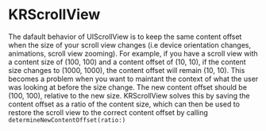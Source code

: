 # KRScrollView
The dafault behavior of UIScrollView is to keep the same content offset when the size of your scroll view changes (i.e device orientation changes, animations, scroll view zooming). For example, if you have a scroll view with a content size of (100, 100) and a content offset of (10, 10), if the content size changes to (1000, 1000), the content offset will remain (10, 10). This becomes a problem when you want to maintant the context of what the user was looking at before the size change. The new content offset should be (100, 100), relative to the new size. KRScrollView solves this by saving the content offset as a ratio of the content size, which can then be used to restore the scroll view to the correct content offset by calling `determineNewContentOffset(ratio:)`
